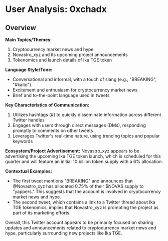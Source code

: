 # User Analysis: 0xchadx

## Overview

**Main Topics/Themes:**

1. Cryptocurrency market news and hype
2. Novastro_xyz and its upcoming project announcements
3. Tokenomics and launch details of Ika TGE token

**Language Style/Tone:**

* Conversational and informal, with a touch of slang (e.g., "BREAKING", "#kaito")
* Excitement and enthusiasm for cryptocurrency market news
* Brief and to-the-point language used in tweets

**Key Characteristics of Communication:**

1. Utilizes hashtags (#) to quickly disseminate information across different Twitter handles
2. Engages with users through direct messages (DMs), responding promptly to comments on other tweets
3. Leverages Twitter's real-time nature, using trending topics and popular keywords

**Ecosystem/Project Advertisement:**
Novastro_xyz appears to be advertising the upcoming Ika TGE token launch, which is scheduled for this quarter and will feature an initial 10 billion token supply with a 6% allocation.

**Contextual Examples:**

* The first tweet mentions "BREAKING" and announces that @Novastro_xyz has allocated 0.75% of their $NOVAS supply to "yappers." This suggests that the account is involved in cryptocurrency market news and hype.
* The second tweet, which contains a link to a Twitter thread about Ika TGE tokenomics, implies that Novastro_xyz is promoting the project as part of its marketing efforts.

Overall, this Twitter account appears to be primarily focused on sharing updates and announcements related to cryptocurrency market news and hype, particularly surrounding new projects like Ika TGE.